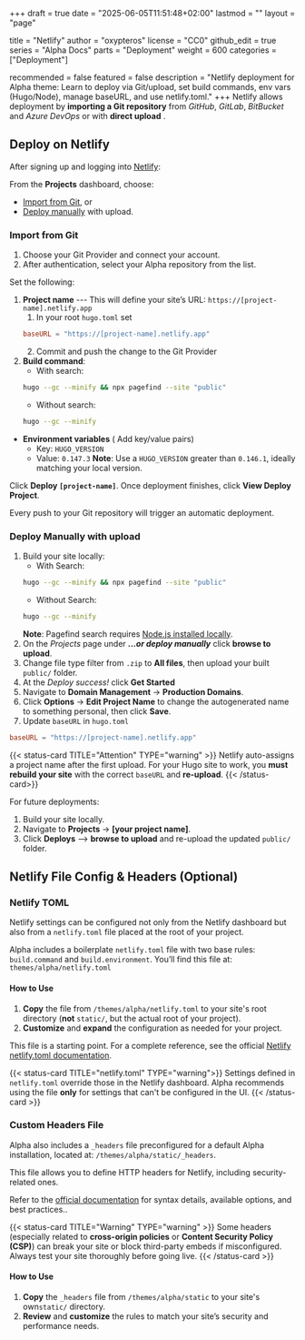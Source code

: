 +++
draft = true
date = "2025-06-05T11:51:48+02:00"
lastmod = ""
layout = "page"

title = "Netlify"
author = "oxypteros"
license = "CC0"
github_edit = true
series = "Alpha Docs"
  parts = "Deployment"
  weight = 600
categories = ["Deployment"]

recommended = false
featured = false
description = "Netlify deployment for Alpha theme: Learn to deploy via Git/upload, set build commands, env vars (Hugo/Node), manage baseURL, and use netlify.toml."
+++
Netlify allows deployment by **importing a Git repository** from *GitHub*, *GitLab*, *BitBucket* and *Azure DevOps* or with **direct upload** .

## Deploy on Netlify
After signing up and logging into [Netlify](https://www.netlify.com/):

From the **Projects** dashboard, choose:
- [Import from Git](#import-from-git), or
- [Deploy manually](#deploy-manually-with-upload) with upload.

### Import from Git
1. Choose your Git Provider and connect your account.
1. After authentication, select your Alpha repository from the list.

Set the following:
1. **Project name** --- This will define your site’s URL: `https://[project-name].netlify.app`
    1. In your root `hugo.toml` set
    ```toml
    baseURL = "https://[project-name].netlify.app"
    ``` 
    2. Commit and push the change to the Git Provider
2. **Build command**:
    - With search:
    ```bash
    hugo --gc --minify && npx pagefind --site "public"
    ```
    - Without search:
    ```bash
    hugo --gc --minify
    ```
- **Environment variables** ( Add key/value pairs)
  - Key: `HUGO_VERSION` 
  - Value: `0.147.3`
  **Note**: Use a `HUGO_VERSION` greater than `0.146.1`, ideally matching your local version.

Click **Deploy `[project-name]`**. 
Once deployment finishes, click **View Deploy Project**.

Every push to your Git repository will trigger an automatic deployment.

### Deploy Manually with upload
1. Build your site locally:
    - With Search: 
    ```bash
    hugo --gc --minify && npx pagefind --site "public"
    ```
    - Without Search: 
    ```bash
    hugo --gc --minify
    ```
    **Note**: Pagefind search requires [Node.js installed locally](/docs/developing-alpha/install-node).
2. On the *Projects* page under ***...or deploy manually***  click **browse to upload**.
3. Change file type filter from `.zip` to **All files**, then upload your built `public/` folder.
4. At the *Deploy success!* click **Get Started**
5. Navigate to **Domain Management** → **Production Domains**. 
6. Click **Options** → **Edit Project Name** to change the autogenerated name to something personal, then click **Save**.
7. Update `baseURL` in `hugo.toml`
```toml
baseURL = "https://[project-name].netlify.app"
```

{{< status-card TITLE="Attention" TYPE="warning" >}}
Netlify auto-assigns a project name after the first upload.
For your Hugo site to work, you **must rebuild your site** with the correct `baseURL` and **re-upload**.
{{< /status-card>}}

For future deployments:
1. Build your site locally.
1. Navigate to **Projects** → **[your project name]**.
1. Click **Deploys** --> **browse to upload** and re-upload the updated `public/` folder.

## Netlify File Config & Headers (Optional)

### Netlify TOML
Netlify settings can be configured not only from the Netlify dashboard but also from a `netlify.toml` file placed at the root of your project.

Alpha includes a boilerplate `netlify.toml` file with two base rules: `build.command` and `build.environment`.
You’ll find this file at: `themes/alpha/netlify.toml`

#### How to Use
1. **Copy** the file from `/themes/alpha/netlify.toml` to your site's  root directory (**not** `static/`, but the actual root of your project).
2. **Customize** and **expand** the configuration as needed for your project.

This file is a starting point. For a complete reference, see the official [Netlify netlify.toml documentation](https://docs.netlify.com/configure-builds/file-based-configuration/).

{{< status-card TITLE="netlify.toml" TYPE="warning">}}
Settings defined in `netlify.toml` override those in the Netlify dashboard.
Alpha recommends using the file **only** for settings that can't be configured in the UI.
{{< /status-card >}}

### Custom Headers File
Alpha also includes a `_headers` file preconfigured for a default Alpha installation, located at: `/themes/alpha/static/_headers`. 

This file allows you to define HTTP headers for Netlify, including security-related ones. 

Refer to the [official documentation](https://docs.netlify.com/routing/headers/) for syntax details, available options, and best practices..

{{< status-card TITLE="Warning" TYPE="warning" >}}
Some headers (especially related to **cross-origin policies** or **Content Security Policy (CSP)**) can break your site or block third-party embeds if misconfigured. Always test your site thoroughly before going live.
{{< /status-card >}}

#### How to Use
1. **Copy** the `_headers` file from `/themes/alpha/static` to your site's own`static/` directory.
2. **Review** and **customize** the rules to match your site’s security and performance needs.
